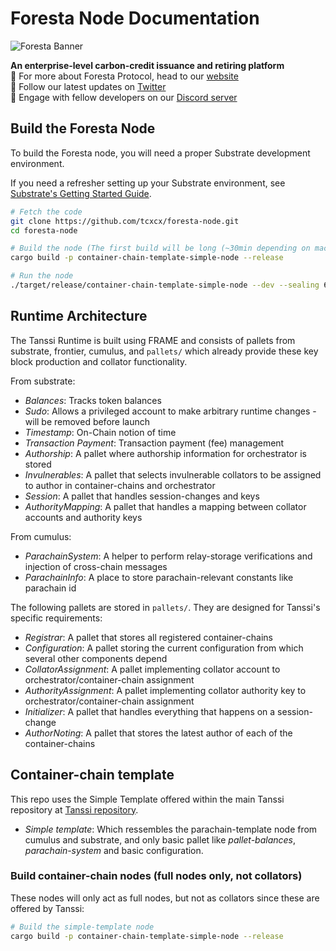 # Foresta Node Documentation

![Foresta Banner](media/foresta-banner.png)

**An enterprise-level carbon-credit issuance and retiring platform**
</br>
🔎 For more about Foresta Protocol, head to our [website](https://www.foresta.network)</br>
📢 Follow our latest updates on [Twitter](https://twitter.com/Foresta)</br>
🤝 Engage with fellow developers on our [Discord server](https://discord.com/invite/)</br>

## Build the Foresta Node

To build the Foresta node, you will need a proper Substrate development environment.

If you need a refresher setting up your Substrate environment, see [Substrate's Getting Started Guide](https://substrate.dev/docs/en/knowledgebase/getting-started/).

```bash
# Fetch the code
git clone https://github.com/tcxcx/foresta-node.git
cd foresta-node

# Build the node (The first build will be long (~30min depending on machine specs)
cargo build -p container-chain-template-simple-node --release

# Run the node 
./target/release/container-chain-template-simple-node --dev --sealing 6000
```

## Runtime Architecture

The Tanssi Runtime is built using FRAME and consists of pallets from substrate, frontier, cumulus, and `pallets/` which already provide these key block production and collator functionality.

From substrate:

- _Balances_: Tracks token balances
- _Sudo_: Allows a privileged account to make arbitrary runtime changes - will be removed before
  launch
- _Timestamp_: On-Chain notion of time
- _Transaction Payment_: Transaction payment (fee) management
- _Authorship_: A pallet where authorship information for orchestrator is stored
- _Invulnerables_: A pallet that selects invulnerable collators to be assigned to author in container-chains and orchestrator
- _Session_: A pallet that handles session-changes and keys
- _AuthorityMapping_: A pallet that handles a mapping between collator accounts and authority keys

From cumulus:

- _ParachainSystem_: A helper to perform relay-storage verifications and injection of cross-chain messages
- _ParachainInfo_: A place to store parachain-relevant constants like parachain id

The following pallets are stored in `pallets/`. They are designed for Tanssi's specific requirements:

- _Registrar_: A pallet that stores all registered container-chains
- _Configuration_: A pallet storing the current configuration from which several other components depend
- _CollatorAssignment_: A pallet implementing collator account to orchestrator/container-chain assignment
- _AuthorityAssignment_: A pallet implementing collator authority key to orchestrator/container-chain assignment
- _Initializer_: A pallet that handles everything that happens on a session-change
- _AuthorNoting_: A pallet that stores the latest author of each of the container-chains

## Container-chain template

This repo uses the Simple Template offered within the main Tanssi repository at [Tanssi repository](https://github.com/moondance-labs/tanssi).

- _Simple template_: Which ressembles the parachain-template node from cumulus and substrate, and only basic pallet like _pallet-balances_, _parachain-system_ and basic configuration.

### Build container-chain nodes (full nodes only, not collators)

These nodes will only act as full nodes, but not as collators since these are offered by Tanssi:

```bash
# Build the simple-template node
cargo build -p container-chain-template-simple-node --release
```
